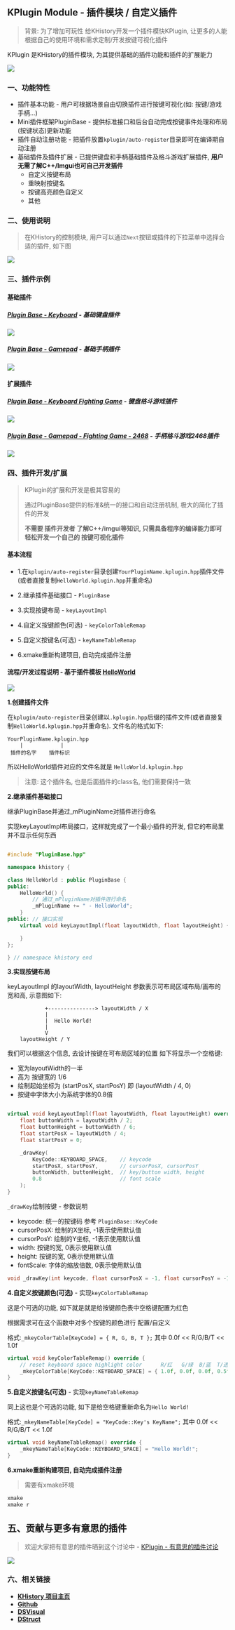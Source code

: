 ## KPlugin Module - 插件模块 / 自定义插件

> 背景: 为了增加可玩性 给KHistory开发一个插件模快KPlugin, 让更多的人能根据自己的使用环境和需求定制/开发按键可视化插件

KPlugin 是KHistory的插件模块, 为其提供基础的插件功能和插件的扩展能力

![](../docs/imgs/khistory.demo.png)

### 一、功能特性
- 插件基本功能 - 用户可根据场景自由切换插件进行按键可视化(如: 按键/游戏手柄...)
- Mini插件框架PluginBase -  提供标准接口和后台自动完成按键事件处理和布局(按键状态)更新功能
- 插件自动注册功能 - 把插件放置`kplugin/auto-register`目录即可在编译期自动注册
- 基础插件及插件扩展 - 已提供键盘和手柄基础插件及格斗游戏扩展插件, **用户无需了解C++/Imgui也可自己开发插件**
  - 自定义按键布局
  - 重映射按键名
  - 按键高亮颜色自定义
  - 其他


### 二、使用说明

> 在KHistory的控制模块, 用户可以通过`Next`按钮或插件的下拉菜单中选择合适的插件, 如下图

![](../docs/imgs/plugin-control.png)

### 三、插件示例

#### 基础插件

##### [Plugin Base - Keyboard](Keyboard.kplugin.hpp) - 基础键盘插件
![](../docs/imgs/Keyboard.kplugin.png)

##### [Plugin Base - Gamepad](Gamepad.kplugin.hpp) - 基础手柄插件
![](../docs/imgs/Gamepad.kplugin.png)

#### 扩展插件

##### [Plugin Base - Keyboard Fighting Game](auto-register/KeyboardFightingGame.kplugin.hpp) - 键盘格斗游戏插件
![](../docs/imgs/KeyboardFightingGame.kplugin.png)

##### [Plugin Base - Gamepad - Fighting Game - 2468](auto-register/GamepadFightingGame2468.kplugin.hpp) - 手柄格斗游戏2468插件
![](../docs/imgs/GamepadFightingGame2468.kplugin.png)


### 四、插件开发/扩展

> KPlugin的扩展和开发是极其容易的
>
> 通过PluginBase提供的标准&统一的接口和自动注册机制, 极大的简化了插件的开发
>
> **不需要 插件开发者 了解C++/imgui等知识, 只需具备程序的编译能力即可轻松开发一个自己的 按键可视化插件**


#### 基本流程
- 1.在`kplugin/auto-register`目录创建`YourPluginName.kplugin.hpp`插件文件(或者直接复制`HelloWorld.kplugin.hpp`并重命名)

- 2.继承插件基础接口 - `PluginBase`

- 3.实现按键布局 - `keyLayoutImpl`

- 4.自定义按键颜色(可选) - `keyColorTableRemap`

- 5.自定义按键名(可选) - `keyNameTableRemap`

- 6.xmake重新构建项目, 自动完成插件注册

#### 流程/开发过程说明 - 基于插件模板 [HelloWorld](auto-register/HelloWorld.kplugin.hpp)

![](../docs/imgs/HelloWorld.kplugin.png)

**1.创建插件文件**

在`kplugin/auto-register`目录创建以`.kplugin.hpp`后缀的插件文件(或者直接复制`HelloWorld.kplugin.hpp`并重命名). 文件名的格式如下:

```
YourPluginName.kplugin.hpp
    |            |
 插件的名字    插件标识
```
所以HelloWorld插件对应的文件名就是 `HelloWorld.kplugin.hpp`

> 注意: 这个插件名, 也是后面插件的class名, 他们需要保持一致

**2.继承插件基础接口**

继承PluginBase并通过_mPluginName对插件进行命名

实现keyLayoutImpl布局接口，这样就完成了一个最小插件的开发, 但它的布局里并不显示任何东西

```cpp

#include "PluginBase.hpp"

namespace khistory {

class HelloWorld : public PluginBase {
public:
    HelloWorld() {
        // 通过_mPluginName对插件进行命名
        _mPluginName += " - HelloWorld";
    }
public: // 接口实现
    virtual void keyLayoutImpl(float layoutWidth, float layoutHeight) {

    }
};

} // namespace khistory end

```

**3.实现按键布局**

keyLayoutImpl 的layoutWidth, layoutHeight 参数表示可布局区域布局/画布的 宽和高, 示意图如下:

```
            +---------------> layoutWidth / X
            |
            |  Hello World!
            |
            V
    layoutHeight / Y

```

我们可以根据这个信息, 去设计按键在可布局区域的位置
如下将显示一个空格键:
- 宽为layoutWidth的一半
- 高为 按键宽的 1/6
- 绘制起始坐标为 (startPosX, startPosY) 即 (layoutWidth / 4, 0)
- 按键中字体大小为系统字体的0.8倍

```cpp

virtual void keyLayoutImpl(float layoutWidth, float layoutHeight) override {
    float buttonWidth = layoutWidth / 2;
    float buttonHeight = buttonWidth / 6;
    float startPosX = layoutWidth / 4;
    float startPosY = 0;

    _drawKey(
        KeyCode::KEYBOARD_SPACE,    // keycode
        startPosX, startPosY,       // cursorPosX, cursorPosY
        buttonWidth, buttonHeight,  // key/button width, height
        0.8                         // font scale
    );
}

```

`_drawKey`绘制按键 - 参数说明

- keycode: 统一的按键码 参考 `PluginBase::KeyCode`
- cursorPosX: 绘制的X坐标, -1表示使用默认值
- cursorPosY: 绘制的Y坐标, -1表示使用默认值
- width: 按键的宽, 0表示使用默认值
- height: 按键的宽, 0表示使用默认值
- fontScale: 字体的缩放倍数, 0表示使用默认值

```cpp
void _drawKey(int keycode, float cursorPosX = -1, float cursorPosY = -1, float width = 0, float height = 0, float fontScale = 0)
```

**4.自定义按键颜色(可选)** - 实现`keyColorTableRemap`

这是个可选的功能, 如下就是就是给按键颜色表中空格键配置为红色

根据需求可在这个函数中对多个按键的颜色进行 配置/自定义

格式:`_mkeyColorTable[KeyCode] = { R, G, B, T };` 其中 0.0f << R/G/B/T << 1.0f

```cpp
virtual void keyColorTableRemap() override {
    // reset keyboard space highlight color      R/红   G/绿  B/蓝  T/透明度
    _mkeyColorTable[KeyCode::KEYBOARD_SPACE] = { 1.0f, 0.0f, 0.0f, 0.5f };
}
```

**5.自定义按键名(可选)** - 实现`keyNameTableRemap`

同上这也是个可选的功能, 如下是给空格键重新命名为`Hello World!`

格式:`_mkeyNameTable[KeyCode] = "KeyCode::Key's KeyName";` 其中 0.0f << R/G/B/T << 1.0f

```cpp
virtual void keyNameTableRemap() override {
    _mkeyNameTable[KeyCode::KEYBOARD_SPACE] = "Hello World!";
}
```

**6.xmake重新构建项目, 自动完成插件注册**
> 需要有xmake环境

```bash
xmake
xmake r
```

## 五、贡献与更多有意思的插件

> 欢迎大家把有意思的插件晒到这个讨论中 - [KPlugin - 有意思的插件讨论](https://github.com/Sunrisepeak/KHistory/discussions/9)

![](../docs/imgs/kplugin.set.png)


### 六、相关链接

- [**KHistory 项目主页**](https://github.com/Sunrisepeak/KHistory)
- [**Github**](https://github.com/Sunrisepeak)
- [**DSVisual**](https://github.com/Sunrisepeak/DSVisual)
- [**DStruct**](https://github.com/Sunrisepeak/DStruct)